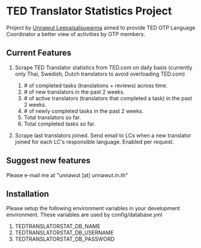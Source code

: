 # TED Translator Statistics Project #

Project by [Unnawut Leepaisalsuwanna](http://www.unnawut.in.th "Unnawut Leepaisalsuwanna") aimed to provide TED OTP Language Coordinator a better view of activities by OTP members.

## Current Features ##

1. Scrape TED Translator statistics from TED.com on daily basis (currently only Thai, Swedish, Dutch translators to avoid overloading TED.com)
    1. \# of completed tasks (translations + reviews) across time.
    1. \# of new translators in the past 2 weeks.
    1. \# of active translators (translators that completed a task) in the past 2 weeks.
    1. \# of newly completed tasks in the past 2 weeks.
    1. Total translators so far.
    1. Total completed tasks so far.

2. Scrape last translators joined. Send email to LCs when a new translator joined for each LC's responsible language. Enabled per request.

## Suggest new features ##

Please e-mail me at "unnawut [at] unnawut.in.th"

## Installation ##

Please setup the following environment variables in your development environment. These variables are used by config/database.yml

1. TEDTRANSLATORSTAT_DB_NAME
2. TEDTRANSLATORSTAT_DB_USERNAME
3. TEDTRANSLATORSTAT_DB_PASSWORD
